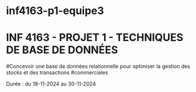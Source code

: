 ﻿# inf4163-p1-equipe3

# INF 4163 - PROJET 1 - TECHNIQUES DE BASE DE DONNÉES

#Concevoir une base de données relationnelle pour optimiser la gestion des stocks et des transactions #commerciales



Durée : du 18-11-2024 au 30-11-2024
